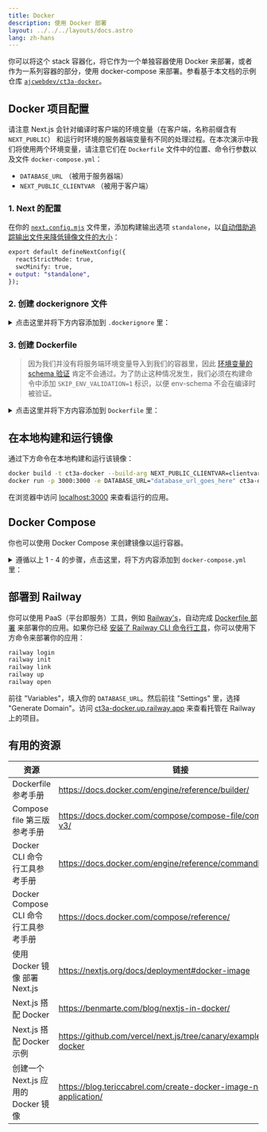 ```yaml
---
title: Docker
description: 使用 Docker 部署
layout: ../../../layouts/docs.astro
lang: zh-hans
---
```


你可以将这个 stack 容器化，将它作为一个单独容器使用 Docker 来部署，或者作为一系列容器的部分，使用 docker-compose 来部署。参看基于本文档的示例仓库 [`ajcwebdev/ct3a-docker`](https://github.com/ajcwebdev/ct3a-docker)。

## Docker 项目配置

请注意 Next.js 会针对编译时客户端的环境变量（在客户端，名称前缀含有 `NEXT_PUBLIC`） 和运行时环境的服务器端变量有不同的处理过程。在本次演示中我们将使用两个环境变量，请注意它们在 `Dockerfile` 文件中的位置、命令行参数以及文件 `docker-compose.yml`：

- `DATABASE_URL` （被用于服务器端）
- `NEXT_PUBLIC_CLIENTVAR` （被用于客户端）

### 1. Next 的配置

在你的 [`next.config.mjs`](https://github.com/t3-oss/create-t3-app/blob/main/cli/template/base/next.config.mjs) 文件里，添加构建输出选项 `standalone`，以[自动借助追踪输出文件来降低镜像文件的大小](https://nextjs.org/docs/advanced-features/output-file-tracing)：

```diff
export default defineNextConfig({
  reactStrictMode: true,
  swcMinify: true,
+ output: "standalone",
});
```

### 2. 创建 dockerignore 文件

<details>
    <summary>
      点击这里并将下方内容添加到 <code>.dockerignore</code> 里：
    </summary>
<div class="content">

```
.env
Dockerfile
.dockerignore
node_modules
npm-debug.log
README.md
.next
.git
```

</div>

</details>

### 3. 创建 Dockerfile

> 因为我们并没有将服务端环境变量导入到我们的容器里，因此 [环境变量的 schema 验证](/zh-hans/usage/env-variables) 肯定不会通过。为了防止这种情况发生，我们必须在构建命令中添加 `SKIP_ENV_VALIDATION=1` 标识，以便 env-schema 不会在编译时被验证。

<details>
    <summary>
      点击这里并将下方内容添加到 <code>Dockerfile</code> 里：
    </summary>
<div class="content">

```docker
##### DEPENDENCIES

FROM --platform=linux/amd64 node:16-alpine AS deps
RUN apk add --no-cache libc6-compat openssl
WORKDIR /app

# 安装 Prisma 客户端 - 如果不需要 Prisma，移除下一行

COPY prisma ./

# 使用 PNPM 包管理工具安装依赖包

COPY package.json yarn.lock* package-lock.json* pnpm-lock.yaml\* ./

RUN \
 if [ -f yarn.lock ]; then yarn --frozen-lockfile; \
 elif [ -f package-lock.json ]; then npm ci; \
 elif [ -f pnpm-lock.yaml ]; then yarn global add pnpm && pnpm i; \
 else echo "Lockfile not found." && exit 1; \
 fi

##### BUILDER

FROM --platform=linux/amd64 node:16-alpine AS builder
ARG DATABASE_URL
ARG NEXT_PUBLIC_CLIENTVAR
WORKDIR /app
COPY --from=deps /app/node_modules ./node_modules
COPY . .

# ENV NEXT_TELEMETRY_DISABLED 1

RUN \
 if [ -f yarn.lock ]; then SKIP_ENV_VALIDATION=1 yarn build; \
 elif [ -f package-lock.json ]; then SKIP_ENV_VALIDATION=1 npm run build; \
 elif [ -f pnpm-lock.yaml ]; then yarn global add pnpm && SKIP_ENV_VALIDATION=1 pnpm run build; \
 else echo "Lockfile not found." && exit 1; \
 fi

##### RUNNER

FROM --platform=linux/amd64 node:16-alpine AS runner
WORKDIR /app

ENV NODE_ENV production

# ENV NEXT_TELEMETRY_DISABLED 1

RUN addgroup --system --gid 1001 nodejs
RUN adduser --system --uid 1001 nextjs

COPY --from=builder /app/next.config.mjs ./
COPY --from=builder /app/public ./public
COPY --from=builder /app/package.json ./package.json

COPY --from=builder --chown=nextjs:nodejs /app/.next/standalone ./
COPY --from=builder --chown=nextjs:nodejs /app/.next/static ./.next/static

USER nextjs
EXPOSE 3000
ENV PORT 3000

CMD ["node", "server.js"]

```

> **_注意_**
>
> - _在迁移到 Node 18 后，可能就没有必要再使用 `--platform=linux/amd64` 了。_
> - _参看 [`node:alpine`](https://github.com/nodejs/docker-node/tree/b4117f9333da4138b03a546ec926ef50a31506c3#nodealpine) 来了解为什么使用 `libc6-compat`_
> - _Next.js 会收集 [关于使用情况的匿名观测数据](https://nextjs.org/telemetry)。取消注释第一个 `ENV NEXT_TELEMETRY_DISABLED 1`，以在构建过程中关闭该观测功能。取消注释第二个 `ENV NEXT_TELEMETRY_DISABLED 1` 以关闭在运行时的观测功能。_

</div>
</details>

## 在本地构建和运行镜像

通过下方命令在本地构建和运行该镜像：

```bash
docker build -t ct3a-docker --build-arg NEXT_PUBLIC_CLIENTVAR=clientvar .
docker run -p 3000:3000 -e DATABASE_URL="database_url_goes_here" ct3a-docker
```

在浏览器中访问 [localhost:3000](http://localhost:3000/) 来查看运行的应用。

## Docker Compose

你也可以使用 Docker Compose 来创建镜像以运行容器。

<details>
    <summary>
      遵循以上 1 - 4 的步骤，点击这里，将下方内容添加到 <code>docker-compose.yml</code> 里：
    </summary>
<div class="content">

```yaml
version: "3.9"
services:
  app:
    platform: "linux/amd64"
    build:
      context: .
      dockerfile: Dockerfile
      args:
        NEXT_PUBLIC_CLIENTVAR: "clientvar"
    working_dir: /app
    ports:
      - "3000:3000"
    image: t3-app
    environment:
      - DATABASE_URL=database_url_goes_here
```

命令行运行 `docker compose up`：

```bash
docker compose up
```

在浏览器中访问 [localhost:3000](http://localhost:3000/) 来查看运行的应用。

</div>
</details>

## 部署到 Railway

你可以使用 PaaS（平台即服务）工具，例如 [Railway's](https://railway.app)，自动完成 [Dockerfile 部署](https://docs.railway.app/deploy/dockerfiles) 来部署你的应用。如果你已经 [安装了 Railway CLI 命令行工具](https://docs.railway.app/develop/cli#install)，你可以使用下方命令来部署你的应用：

```bash
railway login
railway init
railway link
railway up
railway open
```

前往 "Variables"，填入你的 `DATABASE_URL`。然后前往 "Settings" 里，选择 "Generate Domain"。访问 [ct3a-docker.up.railway.app](https://ct3a-docker.up.railway.app/) 来查看托管在 Railway 上的项目。

## 有用的资源

| 资源                                  | 链接                                                                 |
| ------------------------------------- | -------------------------------------------------------------------- |
| Dockerfile 参考手册                   | https://docs.docker.com/engine/reference/builder/                    |
| Compose file 第三版参考手册           | https://docs.docker.com/compose/compose-file/compose-file-v3/        |
| Docker CLI 命令行工具参考手册         | https://docs.docker.com/engine/reference/commandline/docker/         |
| Docker Compose CLI 命令行工具参考手册 | https://docs.docker.com/compose/reference/                           |
| 使用 Docker 镜像 部署 Next.js         | https://nextjs.org/docs/deployment#docker-image                      |
| Next.js 搭配 Docker                   | https://benmarte.com/blog/nextjs-in-docker/                          |
| Next.js 搭配 Docker 示例              | https://github.com/vercel/next.js/tree/canary/examples/with-docker   |
| 创建一个 Next.js 应用的 Docker 镜像   | https://blog.tericcabrel.com/create-docker-image-nextjs-application/ |

